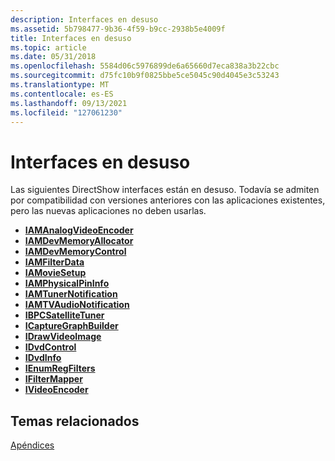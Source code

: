 ```yaml
---
description: Interfaces en desuso
ms.assetid: 5b798477-9b36-4f59-b9cc-2938b5e4009f
title: Interfaces en desuso
ms.topic: article
ms.date: 05/31/2018
ms.openlocfilehash: 5584d06c5976899de6a65660d7eca838a3b22cbc
ms.sourcegitcommit: d75fc10b9f0825bbe5ce5045c90d4045e3c53243
ms.translationtype: MT
ms.contentlocale: es-ES
ms.lasthandoff: 09/13/2021
ms.locfileid: "127061230"
---
```

# <a name="deprecated-interfaces"></a>Interfaces en desuso

Las siguientes DirectShow interfaces están en desuso. Todavía se admiten por compatibilidad con versiones anteriores con las aplicaciones existentes, pero las nuevas aplicaciones no deben usarlas.

-   [**IAMAnalogVideoEncoder**](/windows/desktop/api/strmif/nn-strmif-iamanalogvideoencoder)
-   [**IAMDevMemoryAllocator**](/windows/desktop/api/strmif/nn-strmif-iamdevmemoryallocator)
-   [**IAMDevMemoryControl**](/windows/desktop/api/strmif/nn-strmif-iamdevmemorycontrol)
-   [**IAMFilterData**](iamfilterdata.md)
-   [**IAMovieSetup**](/windows/desktop/api/strmif/nn-strmif-iamoviesetup)
-   [**IAMPhysicalPinInfo**](/windows/desktop/api/strmif/nn-strmif-iamphysicalpininfo)
-   [**IAMTunerNotification**](/windows/desktop/api/strmif/nn-strmif-iamtunernotification)
-   [**IAMTVAudioNotification**](/windows/desktop/api/strmif/nn-strmif-iamtvaudionotification)
-   [**IBPCSatelliteTuner**](/windows/desktop/api/strmif/nn-strmif-ibpcsatellitetuner)
-   [**ICaptureGraphBuilder**](/windows/desktop/api/strmif/nn-strmif-icapturegraphbuilder)
-   [**IDrawVideoImage**](/windows/desktop/api/strmif/nn-strmif-idrawvideoimage)
-   [**IDvdControl**](/windows/desktop/api/strmif/nn-strmif-idvdcontrol)
-   [**IDvdInfo**](/windows/desktop/api/strmif/nn-strmif-idvdinfo)
-   [**IEnumRegFilters**](/windows/desktop/api/strmif/nn-strmif-ienumregfilters)
-   [**IFilterMapper**](/windows/desktop/api/strmif/nn-strmif-ifiltermapper)
-   [**IVideoEncoder**](/windows/win32/api/strmif/nn-strmif-ivideoencoder)

## <a name="related-topics"></a>Temas relacionados

<dl> <dt>

[Apéndices](appendixes.md)
</dt> </dl>

 

 
